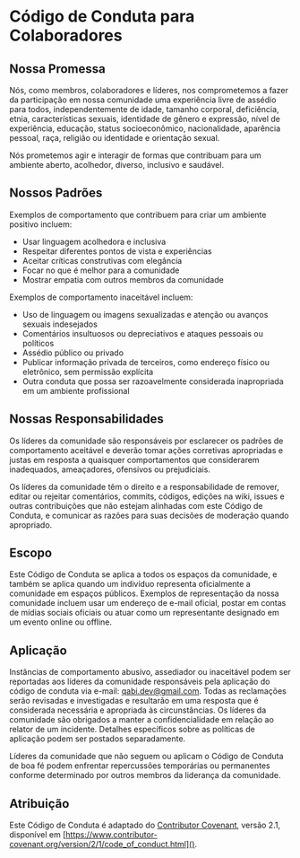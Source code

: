 # Código de Conduta para Colaboradores

## Nossa Promessa

Nós, como membros, colaboradores e líderes, nos comprometemos a fazer da participação em nossa comunidade uma experiência livre de assédio para todos, independentemente de idade, tamanho corporal, deficiência, etnia, características sexuais, identidade de gênero e expressão, nível de experiência, educação, status socioeconômico, nacionalidade, aparência pessoal, raça, religião ou identidade e orientação sexual.

Nós prometemos agir e interagir de formas que contribuam para um ambiente aberto, acolhedor, diverso, inclusivo e saudável.

## Nossos Padrões

Exemplos de comportamento que contribuem para criar um ambiente positivo incluem:

* Usar linguagem acolhedora e inclusiva
* Respeitar diferentes pontos de vista e experiências
* Aceitar críticas construtivas com elegância
* Focar no que é melhor para a comunidade
* Mostrar empatia com outros membros da comunidade

Exemplos de comportamento inaceitável incluem:

* Uso de linguagem ou imagens sexualizadas e atenção ou avanços sexuais indesejados
* Comentários insultuosos ou depreciativos e ataques pessoais ou políticos
* Assédio público ou privado
* Publicar informação privada de terceiros, como endereço físico ou eletrônico, sem permissão explícita
* Outra conduta que possa ser razoavelmente considerada inapropriada em um ambiente profissional

## Nossas Responsabilidades

Os líderes da comunidade são responsáveis por esclarecer os padrões de comportamento aceitável e deverão tomar ações corretivas apropriadas e justas em resposta a quaisquer comportamentos que considerarem inadequados, ameaçadores, ofensivos ou prejudiciais.

Os líderes da comunidade têm o direito e a responsabilidade de remover, editar ou rejeitar comentários, commits, códigos, edições na wiki, issues e outras contribuições que não estejam alinhadas com este Código de Conduta, e comunicar as razões para suas decisões de moderação quando apropriado.

## Escopo

Este Código de Conduta se aplica a todos os espaços da comunidade, e também se aplica quando um indivíduo representa oficialmente a comunidade em espaços públicos. Exemplos de representação da nossa comunidade incluem usar um endereço de e-mail oficial, postar em contas de mídias sociais oficiais ou atuar como um representante designado em um evento online ou offline.

## Aplicação

Instâncias de comportamento abusivo, assediador ou inaceitável podem ser reportadas aos líderes da comunidade responsáveis pela aplicação do código de conduta via e-mail: [qabi.dev@gmail.com](mailto:qabi.dev@gmail.com). Todas as reclamações serão revisadas e investigadas e resultarão em uma resposta que é considerada necessária e apropriada às circunstâncias. Os líderes da comunidade são obrigados a manter a confidencialidade em relação ao relator de um incidente. Detalhes específicos sobre as políticas de aplicação podem ser postados separadamente.

Líderes da comunidade que não seguem ou aplicam o Código de Conduta de boa fé podem enfrentar repercussões temporárias ou permanentes conforme determinado por outros membros da liderança da comunidade.

## Atribuição

Este Código de Conduta é adaptado do [Contributor Covenant](https://www.contributor-covenant.org), versão 2.1, disponível em [https://www.contributor-covenant.org/version/2/1/code_of_conduct.html]().
